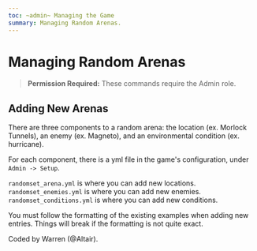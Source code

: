 ```yaml
---
toc: ~admin~ Managing the Game
summary: Managing Random Arenas.
---
```

# Managing Random Arenas

> **Permission Required:** These commands require the Admin role.

## Adding New Arenas

There are three components to a random arena: the location (ex. Morlock Tunnels), an enemy (ex. Magneto), and an environmental condition (ex. hurricane).

For each component, there is a yml file in the game's configuration, under `Admin -> Setup`.

`randomset_arena.yml` is where you can add new locations.
`randomset_enemies.yml` is where you can add new enemies.
`randomset_conditions.yml` is where you can add new conditions.

You must follow the formatting of the existing examples when adding new entries. Things will break if the formatting is not quite exact.

Coded by Warren (@Altair).